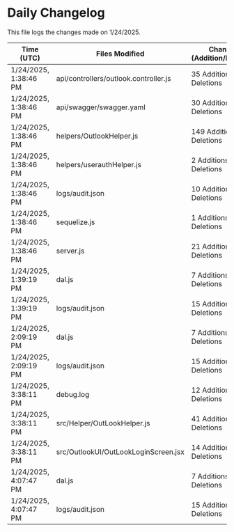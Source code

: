 # Daily Changelog

This file logs the changes made on 1/24/2025.

| Time (UTC)             | Files Modified                    | Changes (Addition/Deletion) |
|------------------------|-----------------------------------|-----------------------------|
| 1/24/2025, 1:38:46 PM | api/controllers/outlook.controller.js | 35 Additions & 11 Deletions |
| 1/24/2025, 1:38:46 PM | api/swagger/swagger.yaml | 30 Additions & 0 Deletions |
| 1/24/2025, 1:38:46 PM | helpers/OutlookHelper.js | 149 Additions & 2 Deletions |
| 1/24/2025, 1:38:46 PM | helpers/userauthHelper.js | 2 Additions & 0 Deletions |
| 1/24/2025, 1:38:46 PM | logs/audit.json | 10 Additions & 10 Deletions |
| 1/24/2025, 1:38:46 PM | sequelize.js | 1 Additions & 1 Deletions |
| 1/24/2025, 1:38:46 PM | server.js | 21 Additions & 25 Deletions |
| 1/24/2025, 1:39:19 PM | dal.js | 7 Additions & 9 Deletions|
| 1/24/2025, 1:39:19 PM | logs/audit.json | 15 Additions & 15 Deletions|
| 1/24/2025, 2:09:19 PM | dal.js | 7 Additions & 9 Deletions|
| 1/24/2025, 2:09:19 PM | logs/audit.json | 15 Additions & 15 Deletions|
| 1/24/2025, 3:38:11 PM | debug.log | 12 Additions & 0 Deletions|
| 1/24/2025, 3:38:11 PM | src/Helper/OutLookHelper.js | 41 Additions & 15 Deletions|
| 1/24/2025, 3:38:11 PM | src/OutlookUI/OutLookLoginScreen.jsx | 14 Additions & 5 Deletions|
| 1/24/2025, 4:07:47 PM | dal.js | 7 Additions & 9 Deletions|
| 1/24/2025, 4:07:47 PM | logs/audit.json | 15 Additions & 15 Deletions|
